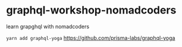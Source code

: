 # graphql-workshop-nomadcoders
learn grapghql with nomadcoders

`yarn add graphql-yoga`
https://github.com/prisma-labs/graphql-yoga


